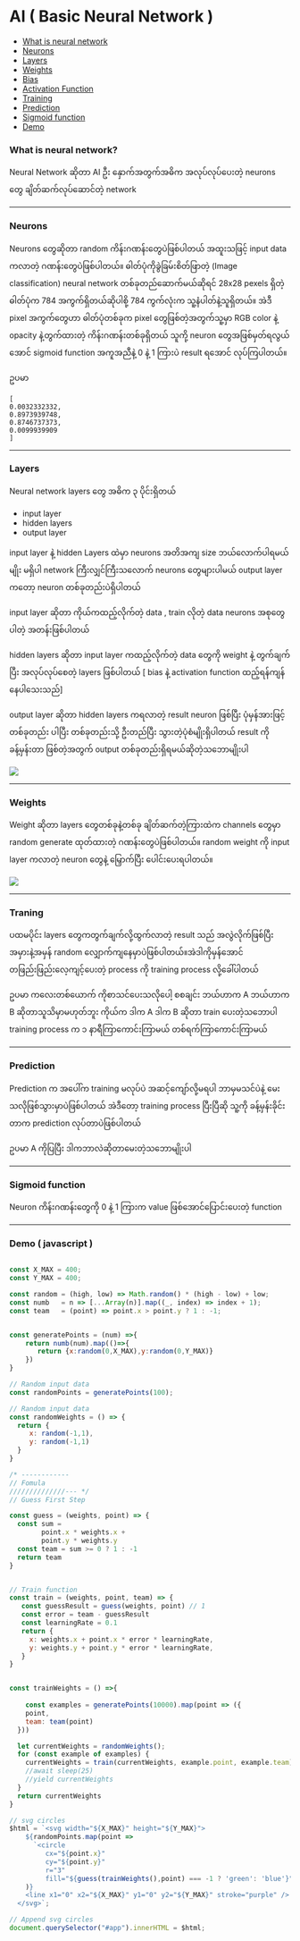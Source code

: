 
# AI ( Basic Neural Network )

- [What is neural network](#neuralnetwork)
- [Neurons](#neurons)
- [Layers](#layers)
- [Weights](#weights)
- [Bias](#bias)
- [Activation Function](#activation)
- [Training](#training)
- [Prediction](#prediction)
- [Sigmoid function](#sigmoid)
- [Demo](#demo)


### What is neural network? <a name="neuralnetwork"></a>
  
  Neural Network ဆိုတာ AI ဦး နှောက်အတွက်အဓိက အလုပ်လုပ်ပေးတဲ့ neurons တွေ ချိတ်ဆက်လုပ်ဆောင်တဲ့ network

--------

### Neurons <a name="neurons"></a>
Neurons တွေဆိုတာ random ကိန်းဂဏန်းတွေပဲဖြစ်ပါတယ် အထူးသဖြင့် input data ကလာတဲ့ ဂဏန်းတွေပဲဖြစ်ပါတယ်။ 
ဓါတ်ပုံကိုခွဲခြမ်းစိတ်ဖြာတဲ့ (Image classification) neural network တစ်ခုတည်ဆောက်မယ်ဆိုရင် 28x28 pexels ရှိတဲ့ဓါတ်ပုံက 784 အကွက်ရှိတယ်ဆိုပါစို့ 784 ကွက်လုံးက သူ့နံပါတ်နဲ့သူရှိတယ်။ 
အဲဒီ pixel အကွက်တွေဟာ ဓါတ်ပုံတစ်ခုက pixel တွေဖြစ်တဲ့အတွက်သူ့မှာ RGB color နဲ့ opacity နဲ့တွက်ထားတဲ့ ကိန်းဂဏန်းတစ်ခုရှိတယ် သူကို့ neuron တွေအဖြစ်မှတ်ရလွယ်အောင် sigmoid function အကူအညီနဲ့ 0 နဲ့ 1 ကြားပဲ result ရအောင် လုပ်ကြပါတယ်။

ဥပမာ 

```
[
0.0032332332,
0.8973939748,
0.8746737373,
0.0099939909
]
```

--------

### Layers <a name="layers"></a>

Neural network layers တွေ အဓိက ၃ ပိုင်းရှိတယ်
- input layer
- hidden layers 
- output layer

input layer နဲ့ hidden Layers ထဲမှာ neurons အတိအကျ size ဘယ်လောက်ပါရမယ်မျိုး မရှိပါ network ကြီးလျှင်ကြီးသလောက် neurons တွေများပါမယ် output layer ကတော့ neuron တစ်ခုတည်းပဲရှိပါတယ်

input layer ဆိုတာ ကိုယ်ကထည့်လိုက်တဲ့ data , train လိုတဲ့ data neurons အစုတွေပါတဲ့ အတန်းဖြစ်ပါတယ်

hidden layers ဆိုတာ input layer ကထည့်လိုက်တဲ့ data တွေကို weight နဲ့ တွက်ချက်ပြီး အလုပ်လုပ်စေတဲ့ layers ဖြစ်ပါတယ် [ bias နဲ့ activation function ထည့်ရန်ကျန်နေပါသေးသည်]

output layer ဆိုတာ hidden layers ကရလာတဲ့ result neuron ဖြစ်ပြီး ပုံမှန်အားဖြင့် တစ်ခုတည်း ပါပြီး တစ်ခုတည်းသို့ ဦးတည်ပြီး သွားတဲ့ပုံစံမျိုးရှိပါတယ်
result ကိုခန့်မှန်းတာ ဖြစ်တဲ့အတွက် output တစ်ခုတည်းရှိရမယ်ဆိုတဲ့သဘောမျိုးပါ 

<img src="https://www.tibco.com/sites/tibco/files/media_entity/2021-05/neutral-network-diagram.svg">

--------

### Weights <a name="weights"></a>

Weight ဆိုတာ layers တွေတစ်ခုနဲ့တစ်ခု ချိတ်ဆက်တဲ့ကြားထဲက channels တွေမှာ random generate ထုတ်ထားတဲ့ ဂဏန်းတွေပဲဖြစ်ပါတယ်။ 
random weight ကို input layer ကလာတဲ့ neuron တွေနဲ့ မြှောက်ပြီး ပေါင်းပေးရပါတယ်။ 

<img src="https://user-images.githubusercontent.com/33022876/130192354-f3d7f58a-0ef5-48ac-bb44-5318c2420e9d.jpg">

--------

### Traning <a name="training"></a>

ပထမပိုင်း layers တွေကတွက်ချက်လို့ထွက်လာတဲ့ result သည် အလွဲလိုက်ဖြစ်ပြီး အမှားနဲ့အမှန် random လျှောက်ကျနေမှာပဲဖြစ်ပါတယ်။အဲဒါကိုမှန်အောင်
တဖြည်းဖြည်းလေ့ကျင့်ပေးတဲ့ process ကို training process လို့ခေါ်ပါတယ်

ဥပမာ ကလေးတစ်ယောက် ကိုစာသင်ပေးသလိုပေါ့ စစချင်း ဘယ်ဟာက A ဘယ်ဟာက B ဆိုတာသူသိမှာမဟုတ်ဘူး ကိုယ်က ဒါက A ဒါက B ဆိုတာ train ပေးတဲ့သဘောပါ
training process က ၁ နာရီကြာကောင်းကြာမယ် တစ်ရက်ကြာကောင်းကြာမယ်

--------

### Prediction <a name="prediction"></a>
Prediction က အပေါ်က training မလုပ်ပဲ အဆင့်ကျော်လို့မရပါ ဘာမှမသင်ပဲနဲ့ မေးသလိုဖြစ်သွားမှာပဲဖြစ်ပါတယ် အဲဒီတော့ training process ပြီးပြီဆို သူ့ကို ခန့်မှန်းခိုင်းတာက prediction လုပ်တာပဲဖြစ်ပါတယ်

ဥပမာ A ကိုပြပြီး ဒါကဘာလဲဆိုတာမေးတဲ့သဘောမျိုးပါ 

---------

### Sigmoid function <a name="sigmoid"></a>

Neuron ကိန်းဂဏန်းတွေကို 0 နဲ့ 1 ကြားက value ဖြစ်အောင်ပြောင်းပေးတဲ့ function

---------

### Demo ( javascript ) <a name="demo"></a>

```javascript

const X_MAX = 400;
const Y_MAX = 400;

const random = (high, low) => Math.random() * (high - low) + low;
const numb   = n => [...Array(n)].map((_, index) => index + 1);
const team   = (point) => point.x > point.y ? 1 : -1;


const generatePoints = (num) =>{
    return numb(num).map(()=>{
       return {x:random(0,X_MAX),y:random(0,Y_MAX)}
    })
}

// Random input data
const randomPoints = generatePoints(100);

// Random input data
const randomWeights = () => {
  return {
     x: random(-1,1),
     y: random(-1,1)
  }
}

/* ------------
// Fomula 
//////////////--- */
// Guess First Step

const guess = (weights, point) => {
  const sum = 
        point.x * weights.x + 
        point.y * weights.y
  const team = sum >= 0 ? 1 : -1
  return team
}


// Train function
const train = (weights, point, team) => {
   const guessResult = guess(weights, point) // 1
   const error = team - guessResult 
   const learningRate = 0.1
   return {
     x: weights.x + point.x * error * learningRate,
     y: weights.y + point.y * error * learningRate,
   }
}


const trainWeights = () =>{
   
    const examples = generatePoints(10000).map(point => ({
    point,
    team: team(point)
  }))

  let currentWeights = randomWeights();
  for (const example of examples) {
    currentWeights = train(currentWeights, example.point, example.team)
    //await sleep(25)
    //yield currentWeights
  }
  return currentWeights
}

// svg circles
$html = `<svg width="${X_MAX}" height="${Y_MAX}">
    ${randomPoints.map(point => 
      `<circle 
         cx="${point.x}"
         cy="${point.y}"
         r="3"
         fill="${guess(trainWeights(),point) === -1 ? 'green': 'blue'}" />`
    )}
    <line x1="0" x2="${X_MAX}" y1="0" y2="${Y_MAX}" stroke="purple" />
  </svg>`;

// Append svg circles
document.querySelector("#app").innerHTML = $html;

```

